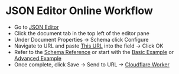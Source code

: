 # JSON Editor Online Workflow
- Go to [JSON Editor](https://jsoneditoronline.org/)
- Click the document tab in the top left of the editor pane
- Under Document Properties -> Schema click Configure
- Navigate to URL and paste [This URL](https://raw.githubusercontent.com/CJStandingwater/cookbook/refs/heads/main/schema/recipe.schema.json) into the field -> Click OK
- Refer to the [Schema Reference](https://github.com/CJStandingwater/cookbook/blob/main/docs/schema_reference.md) or start with the [Basic Example](https://github.com/CJStandingwater/cookbook/blob/main/docs/basic_example.json) or [Advanced Example](https://github.com/CJStandingwater/cookbook/blob/main/docs/advanced_example.json)
- Once complete, click Save -> Send to URL -> [Cloudflare Worker](https://cookbook-worker.cjstandingwater.workers.dev)
